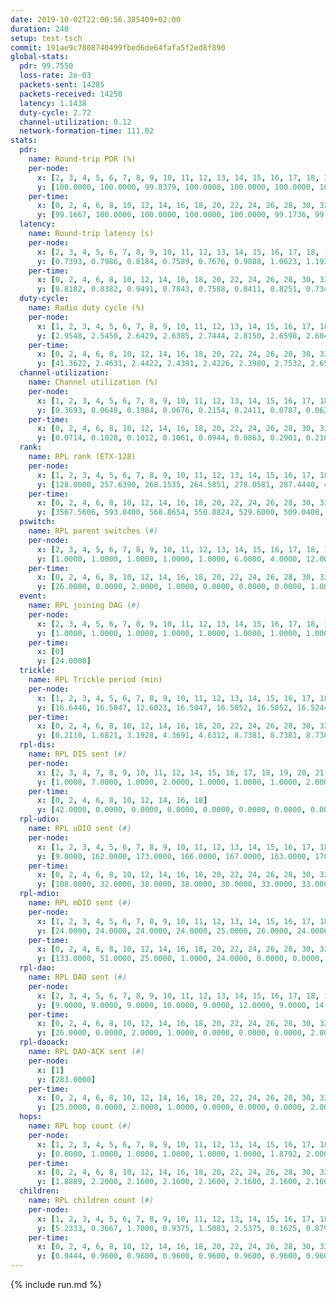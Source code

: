 ```yaml
---
date: 2019-10-02T22:00:56.385409+02:00
duration: 240
setup: test-tsch
commit: 191ae9c7808740499fbed6de64fafa5f2ed8f890
global-stats:
  pdr: 99.7550
  loss-rate: 2e-03
  packets-sent: 14285
  packets-received: 14250
  latency: 1.1438
  duty-cycle: 2.72
  channel-utilization: 0.12
  network-formation-time: 111.02
stats:
  pdr:
    name: Round-trip PDR (%)
    per-node:
      x: [2, 3, 4, 5, 6, 7, 8, 9, 10, 11, 12, 13, 14, 15, 16, 17, 18, 19, 20, 21, 22, 23, 24, 25]
      y: [100.0000, 100.0000, 99.8379, 100.0000, 100.0000, 100.0000, 100.0000, 99.6510, 100.0000, 98.9691, 100.0000, 100.0000, 100.0000, 99.6815, 100.0000, 99.4889, 100.0000, 99.8214, 99.5082, 99.5276, 99.6587, 98.9418, 99.4783, 99.5066]
    per-time:
      x: [0, 2, 4, 6, 8, 10, 12, 14, 16, 18, 20, 22, 24, 26, 28, 30, 32, 34, 36, 38, 40, 42, 44, 46, 48, 50, 52, 54, 56, 58, 60, 62, 64, 66, 68, 70, 72, 74, 76, 78, 80, 82, 84, 86, 88, 90, 92, 94, 96, 98, 100, 102, 104, 106, 108, 110, 112, 114, 116, 118, 120, 122, 124, 126, 128, 130, 132, 134, 136, 138, 140, 142, 144, 146, 148, 150, 152, 154, 156, 158, 160, 162, 164, 166, 168, 170, 172, 174, 176, 178, 180, 182, 184, 186, 188, 190, 192, 194, 196, 198, 200, 202, 204, 206, 208, 210, 212, 214, 216, 218, 220, 222, 224, 226, 228, 230, 232, 234, 236, 238]
      y: [99.1667, 100.0000, 100.0000, 100.0000, 100.0000, 99.1736, 99.1667, 100.0000, 100.0000, 100.0000, 100.0000, 100.0000, 100.0000, 100.0000, 98.3333, 97.5207, 100.0000, 100.0000, 100.0000, 98.3193, 100.0000, 100.0000, 99.1667, 100.0000, 100.0000, 100.0000, 100.0000, 99.1667, 100.0000, 100.0000, 100.0000, 100.0000, 100.0000, 100.0000, 100.0000, 100.0000, 100.0000, 100.0000, 99.1667, 100.0000, 100.0000, 99.1667, 100.0000, 100.0000, 100.0000, 100.0000, 100.0000, 100.0000, 100.0000, 99.1667, 100.0000, 100.0000, 100.0000, 100.0000, 100.0000, 98.3333, 100.0000, 100.0000, 100.0000, 100.0000, 99.1667, 100.0000, 100.0000, 99.1667, 100.0000, 100.0000, 100.0000, 100.0000, 100.0000, 100.0000, 100.0000, 100.0000, 100.0000, 100.0000, 100.0000, 100.0000, 100.0000, 100.0000, 100.0000, 100.0000, 100.0000, 100.0000, 99.1667, 99.1667, 99.1667, 100.0000, 99.1667, 100.0000, 99.1667, 100.0000, 100.0000, 100.0000, 100.0000, 100.0000, 100.0000, 100.0000, 98.3333, 100.0000, 100.0000, 99.1667, 99.1667, 99.1667, 100.0000, 100.0000, 100.0000, 100.0000, 100.0000, 100.0000, 100.0000, 100.0000, 99.1667, 97.5000, 100.0000, 100.0000, 99.1667, 100.0000, 100.0000, 100.0000, 99.1667, 100.0000]
  latency:
    name: Round-trip latency (s)
    per-node:
      x: [2, 3, 4, 5, 6, 7, 8, 9, 10, 11, 12, 13, 14, 15, 16, 17, 18, 19, 20, 21, 22, 23, 24, 25]
      y: [0.7393, 0.7986, 0.8184, 0.7589, 0.7676, 0.9888, 1.0623, 1.1938, 0.9513, 1.2071, 1.0384, 1.0579, 1.2175, 1.2163, 1.1540, 1.2088, 1.2468, 1.3108, 1.3102, 1.4539, 1.4544, 1.5355, 1.4594, 1.5769]
    per-time:
      x: [0, 2, 4, 6, 8, 10, 12, 14, 16, 18, 20, 22, 24, 26, 28, 30, 32, 34, 36, 38, 40, 42, 44, 46, 48, 50, 52, 54, 56, 58, 60, 62, 64, 66, 68, 70, 72, 74, 76, 78, 80, 82, 84, 86, 88, 90, 92, 94, 96, 98, 100, 102, 104, 106, 108, 110, 112, 114, 116, 118, 120, 122, 124, 126, 128, 130, 132, 134, 136, 138, 140, 142, 144, 146, 148, 150, 152, 154, 156, 158, 160, 162, 164, 166, 168, 170, 172, 174, 176, 178, 180, 182, 184, 186, 188, 190, 192, 194, 196, 198, 200, 202, 204, 206, 208, 210, 212, 214, 216, 218, 220, 222, 224, 226, 228, 230, 232, 234, 236, 238]
      y: [0.8182, 0.8382, 0.9491, 0.7843, 0.7588, 0.8411, 0.8251, 0.7344, 0.7587, 0.8284, 0.8586, 0.7505, 0.9264, 0.8360, 0.8460, 0.9410, 0.9323, 0.8243, 0.8854, 0.8191, 0.8196, 0.8043, 0.8630, 0.7780, 0.8221, 0.8000, 0.7919, 0.7410, 0.7343, 0.7294, 0.7061, 0.7224, 0.8261, 0.7853, 0.7712, 0.7531, 0.7682, 0.7301, 0.7477, 0.6817, 0.7764, 0.7789, 0.7968, 0.8713, 0.8329, 0.7625, 0.7163, 0.8020, 0.8108, 0.7981, 0.7500, 0.7906, 0.7139, 0.8282, 0.8440, 0.8150, 0.7903, 0.8093, 0.8046, 1.1041, 0.9912, 0.8893, 0.8861, 0.8412, 0.7818, 1.3447, 1.4082, 1.1016, 0.9676, 0.9510, 0.8641, 1.2802, 1.6214, 1.5740, 1.2530, 1.0371, 1.0499, 1.2746, 1.5986, 1.6179, 1.6325, 1.4231, 1.1742, 1.2717, 1.7035, 1.6363, 1.6692, 1.6870, 1.6357, 1.5255, 1.7637, 1.6331, 1.7063, 1.6618, 1.6470, 1.7001, 1.6733, 1.6385, 1.6824, 1.7041, 1.6624, 1.6271, 1.6910, 1.6181, 1.6657, 1.6652, 1.6474, 1.7202, 1.6659, 1.7374, 1.7336, 1.7991, 1.7261, 1.7315, 1.7502, 1.6759, 1.7468, 1.7274, 1.6983, 1.6936]
  duty-cycle:
    name: Radio duty cycle (%)
    per-node:
      x: [1, 2, 3, 4, 5, 6, 7, 8, 9, 10, 11, 12, 13, 14, 15, 16, 17, 18, 19, 20, 21, 22, 23, 24, 25]
      y: [2.9548, 2.5450, 2.6429, 2.6385, 2.7444, 2.8150, 2.6598, 2.6049, 2.6086, 2.4112, 2.6822, 2.7048, 2.8123, 2.6478, 2.7896, 2.9212, 2.7911, 2.8148, 2.8342, 2.6715, 2.8403, 2.8222, 2.8622, 2.7920, 2.8994]
    per-time:
      x: [0, 2, 4, 6, 8, 10, 12, 14, 16, 18, 20, 22, 24, 26, 28, 30, 32, 34, 36, 38, 40, 42, 44, 46, 48, 50, 52, 54, 56, 58, 60, 62, 64, 66, 68, 70, 72, 74, 76, 78, 80, 82, 84, 86, 88, 90, 92, 94, 96, 98, 100, 102, 104, 106, 108, 110, 112, 114, 116, 118, 120, 122, 124, 126, 128, 130, 132, 134, 136, 138, 140, 142, 144, 146, 148, 150, 152, 154, 156, 158, 160, 162, 164, 166, 168, 170, 172, 174, 176, 178, 180, 182, 184, 186, 188, 190, 192, 194, 196, 198, 200, 202, 204, 206, 208, 210, 212, 214, 216, 218, 220, 222, 224, 226, 228, 230, 232, 234, 236, 238, 240]
      y: [41.3622, 2.4631, 2.4422, 2.4391, 2.4226, 2.3980, 2.7532, 2.6569, 2.5832, 2.5130, 2.4028, 2.4120, 2.4009, 2.4244, 2.4351, 2.4322, 2.4516, 2.4660, 2.4466, 2.4601, 2.4429, 2.4509, 2.4510, 2.4609, 2.4376, 2.4505, 2.4433, 2.4402, 2.4341, 2.4313, 2.4319, 2.4260, 2.4282, 2.4513, 2.4364, 2.4238, 2.4083, 2.4141, 2.4247, 2.4212, 2.3958, 2.4285, 2.4151, 2.4187, 2.4296, 2.4310, 2.4169, 2.4077, 2.4345, 2.4212, 2.4289, 2.4083, 2.4199, 2.4075, 2.4073, 2.4005, 2.4364, 2.4266, 2.4252, 2.4425, 2.4172, 2.4235, 2.4114, 2.4228, 2.4202, 2.4046, 2.4201, 2.4207, 2.4159, 2.4025, 2.4080, 2.4082, 2.4078, 2.4090, 2.4208, 2.4088, 2.4165, 2.4262, 2.4267, 2.4014, 2.4256, 2.4200, 2.4219, 2.4118, 2.4189, 2.4233, 2.4000, 2.4049, 2.4258, 2.4236, 2.4034, 2.4424, 2.4020, 2.4198, 2.4070, 2.4132, 2.4253, 2.4133, 2.4221, 2.4192, 2.4277, 2.4133, 2.4221, 2.4217, 2.3974, 2.4249, 2.4035, 2.4065, 2.4184, 2.4030, 2.4283, 2.4119, 2.4577, 2.4463, 2.4414, 2.4533, 2.4332, 2.4358, 2.4536, 2.6979, null]
  channel-utilization:
    name: Channel utilization (%)
    per-node:
      x: [1, 2, 3, 4, 5, 6, 7, 8, 9, 10, 11, 12, 13, 14, 15, 16, 17, 18, 19, 20, 21, 22, 23, 24, 25]
      y: [0.3693, 0.0648, 0.1984, 0.0676, 0.2154, 0.2411, 0.0787, 0.0629, 0.0350, 0.0608, 0.0378, 0.0584, 0.2061, 0.0332, 0.0422, 0.1260, 0.1178, 0.0872, 0.1620, 0.0576, 0.0455, 0.0378, 0.0313, 0.0314, 0.0323]
    per-time:
      x: [0, 2, 4, 6, 8, 10, 12, 14, 16, 18, 20, 22, 24, 26, 28, 30, 32, 34, 36, 38, 40, 42, 44, 46, 48, 50, 52, 54, 56, 58, 60, 62, 64, 66, 68, 70, 72, 74, 76, 78, 80, 82, 84, 86, 88, 90, 92, 94, 96, 98, 100, 102, 104, 106, 108, 110, 112, 114, 116, 118, 120, 122, 124, 126, 128, 130, 132, 134, 136, 138, 140, 142, 144, 146, 148, 150, 152, 154, 156, 158, 160, 162, 164, 166, 168, 170, 172, 174, 176, 178, 180, 182, 184, 186, 188, 190, 192, 194, 196, 198, 200, 202, 204, 206, 208, 210, 212, 214, 216, 218, 220, 222, 224, 226, 228, 230, 232, 234, 236, 238, 240]
      y: [0.0714, 0.1028, 0.1012, 0.1061, 0.0944, 0.0863, 0.2901, 0.2167, 0.1705, 0.1498, 0.0878, 0.0941, 0.0885, 0.1006, 0.1040, 0.1048, 0.1085, 0.1101, 0.1054, 0.1113, 0.1031, 0.1086, 0.1034, 0.1103, 0.0981, 0.1056, 0.1037, 0.1020, 0.1000, 0.0992, 0.0989, 0.0966, 0.0951, 0.1062, 0.0972, 0.0931, 0.0842, 0.0968, 0.0951, 0.0866, 0.0824, 0.0969, 0.0911, 0.0895, 0.0970, 0.0980, 0.0947, 0.0883, 0.0999, 0.0925, 0.0969, 0.0880, 0.0935, 0.0876, 0.0874, 0.0857, 0.1014, 0.0956, 0.0942, 0.1023, 0.0921, 0.0948, 0.0906, 0.0953, 0.0945, 0.0858, 0.0932, 0.0907, 0.0889, 0.0826, 0.0874, 0.0883, 0.0882, 0.0892, 0.0950, 0.0870, 0.0909, 0.0946, 0.0956, 0.0851, 0.0954, 0.0943, 0.0958, 0.0912, 0.0904, 0.0940, 0.0835, 0.0870, 0.0959, 0.0955, 0.0870, 0.1032, 0.0849, 0.0916, 0.0868, 0.0901, 0.0945, 0.0925, 0.0933, 0.0934, 0.0981, 0.0911, 0.0934, 0.0941, 0.0841, 0.0977, 0.0885, 0.0883, 0.0975, 0.0892, 0.1004, 0.0937, 0.1082, 0.1021, 0.1021, 0.1065, 0.0981, 0.1002, 0.1076, 0.2558, null]
  rank:
    name: RPL rank (ETX-128)
    per-node:
      x: [1, 2, 3, 4, 5, 6, 7, 8, 9, 10, 11, 12, 13, 14, 15, 16, 17, 18, 19, 20, 21, 22, 23, 24, 25]
      y: [128.0000, 257.6390, 268.1535, 264.5851, 278.0581, 287.4440, 408.5854, 456.9672, 564.3095, 433.4449, 809.6305, 433.7258, 481.4096, 838.5927, 534.4332, 537.9637, 814.0810, 619.0694, 603.7308, 665.1301, 668.8122, 705.6400, 772.1920, 775.5263, 759.7390]
    per-time:
      x: [0, 2, 4, 6, 8, 10, 12, 14, 16, 18, 20, 22, 24, 26, 28, 30, 32, 34, 36, 38, 40, 42, 44, 46, 48, 50, 52, 54, 56, 58, 60, 62, 64, 66, 68, 70, 72, 74, 76, 78, 80, 82, 84, 86, 88, 90, 92, 94, 96, 98, 100, 102, 104, 106, 108, 110, 112, 114, 116, 118, 120, 122, 124, 126, 128, 130, 132, 134, 136, 138, 140, 142, 144, 146, 148, 150, 152, 154, 156, 158, 160, 162, 164, 166, 168, 170, 172, 174, 176, 178, 180, 182, 184, 186, 188, 190, 192, 194, 196, 198, 200, 202, 204, 206, 208, 210, 212, 214, 216, 218, 220, 222, 224, 226, 228, 230, 232, 234, 236, 238, 240]
      y: [3567.5606, 593.0400, 568.8654, 550.8824, 529.6000, 509.0400, 520.2800, 308.2629, 287.8806, 284.5298, 358.5760, 525.8077, 517.7843, 521.0370, 570.2037, 576.0000, 566.0000, 573.5600, 593.0577, 575.3636, 561.9434, 536.0600, 546.8148, 540.1200, 527.8824, 529.6604, 518.3400, 517.5000, 536.0189, 529.2157, 541.4074, 516.3333, 520.6154, 533.0980, 524.3922, 521.7843, 514.7400, 526.6604, 505.0000, 507.5098, 508.7800, 507.2800, 503.1600, 496.2400, 490.7600, 484.3600, 483.0980, 477.7059, 482.2692, 467.5686, 475.9000, 475.9020, 474.5600, 472.2400, 471.6400, 469.8627, 493.2745, 488.2941, 514.3400, 508.1765, 501.3200, 509.3800, 508.7451, 495.8393, 483.7000, 480.7200, 483.1569, 474.4902, 474.2400, 466.5000, 465.3000, 466.9600, 467.2600, 469.7647, 462.2353, 463.8800, 464.8000, 475.5800, 488.9800, 500.7800, 499.4808, 495.0600, 497.2500, 509.4423, 516.3704, 503.3800, 492.6000, 501.1765, 492.4231, 491.5192, 496.3529, 491.5882, 476.7843, 471.1600, 475.9412, 476.3400, 478.0400, 478.1346, 463.4118, 470.7308, 505.8077, 499.0000, 501.4074, 472.8200, 471.1600, 477.1373, 472.5200, 469.7255, 473.7885, 477.7000, 488.1132, 502.0600, 511.4340, 512.5882, 513.4400, 534.0385, 520.3462, 513.8269, 521.8302, 575.5057, 579.0000]
  pswitch:
    name: RPL parent switches (#)
    per-node:
      x: [2, 3, 4, 5, 6, 7, 8, 9, 10, 11, 12, 13, 14, 15, 16, 17, 18, 19, 20, 21, 22, 23, 24, 25]
      y: [1.0000, 1.0000, 1.0000, 1.0000, 1.0000, 6.0000, 4.0000, 12.0000, 5.0000, 9.0000, 8.0000, 9.0000, 8.0000, 8.0000, 9.0000, 7.0000, 6.0000, 12.0000, 7.0000, 6.0000, 11.0000, 11.0000, 8.0000, 10.0000]
    per-time:
      x: [0, 2, 4, 6, 8, 10, 12, 14, 16, 18, 20, 22, 24, 26, 28, 30, 32, 34, 36, 38, 40, 42, 44, 46, 48, 50, 52, 54, 56, 58, 60, 62, 64, 66, 68, 70, 72, 74, 76, 78, 80, 82, 84, 86, 88, 90, 92, 94, 96, 98, 100, 102, 104, 106, 108, 110, 112, 114, 116, 118, 120, 122, 124, 126, 128, 130, 132, 134, 136, 138, 140, 142, 144, 146, 148, 150, 152, 154, 156, 158, 160, 162, 164, 166, 168, 170, 172, 174, 176, 178, 180, 182, 184, 186, 188, 190, 192, 194, 196, 198, 200, 202, 204, 206, 208, 210, 212, 214, 216, 218, 220, 222, 224, 226, 228, 230, 232, 234, 236, 238]
      y: [26.0000, 0.0000, 2.0000, 1.0000, 0.0000, 0.0000, 0.0000, 1.0000, 0.0000, 1.0000, 0.0000, 2.0000, 1.0000, 4.0000, 4.0000, 3.0000, 1.0000, 0.0000, 2.0000, 5.0000, 3.0000, 0.0000, 4.0000, 0.0000, 1.0000, 3.0000, 0.0000, 2.0000, 3.0000, 1.0000, 4.0000, 1.0000, 2.0000, 1.0000, 1.0000, 1.0000, 0.0000, 3.0000, 1.0000, 1.0000, 0.0000, 0.0000, 0.0000, 0.0000, 0.0000, 0.0000, 1.0000, 1.0000, 2.0000, 1.0000, 0.0000, 1.0000, 0.0000, 0.0000, 0.0000, 1.0000, 1.0000, 1.0000, 0.0000, 1.0000, 0.0000, 0.0000, 1.0000, 6.0000, 0.0000, 0.0000, 1.0000, 1.0000, 0.0000, 0.0000, 0.0000, 0.0000, 0.0000, 1.0000, 1.0000, 0.0000, 0.0000, 0.0000, 0.0000, 0.0000, 2.0000, 0.0000, 2.0000, 2.0000, 4.0000, 0.0000, 0.0000, 1.0000, 2.0000, 2.0000, 1.0000, 1.0000, 1.0000, 0.0000, 1.0000, 0.0000, 0.0000, 2.0000, 1.0000, 2.0000, 2.0000, 3.0000, 4.0000, 0.0000, 0.0000, 1.0000, 0.0000, 1.0000, 2.0000, 0.0000, 3.0000, 0.0000, 3.0000, 1.0000, 0.0000, 2.0000, 2.0000, 2.0000, 3.0000, 2.0000]
  event:
    name: RPL joining DAG (#)
    per-node:
      x: [2, 3, 4, 5, 6, 7, 8, 9, 10, 11, 12, 13, 14, 15, 16, 17, 18, 19, 20, 21, 22, 23, 24, 25]
      y: [1.0000, 1.0000, 1.0000, 1.0000, 1.0000, 1.0000, 1.0000, 1.0000, 1.0000, 1.0000, 1.0000, 1.0000, 1.0000, 1.0000, 1.0000, 1.0000, 1.0000, 1.0000, 1.0000, 1.0000, 1.0000, 1.0000, 1.0000, 1.0000]
    per-time:
      x: [0]
      y: [24.0000]
  trickle:
    name: RPL Trickle period (min)
    per-node:
      x: [1, 2, 3, 4, 5, 6, 7, 8, 9, 10, 11, 12, 13, 14, 15, 16, 17, 18, 19, 20, 21, 22, 23, 24, 25]
      y: [16.6446, 16.5047, 12.6023, 16.5047, 16.5052, 16.5052, 16.5244, 16.5345, 16.5465, 16.5456, 16.4652, 16.5321, 16.5002, 16.4787, 16.4304, 16.5040, 16.5266, 16.5545, 16.9891, 16.5583, 16.5545, 16.5730, 16.5730, 16.5974, 16.5606]
    per-time:
      x: [0, 2, 4, 6, 8, 10, 12, 14, 16, 18, 20, 22, 24, 26, 28, 30, 32, 34, 36, 38, 40, 42, 44, 46, 48, 50, 52, 54, 56, 58, 60, 62, 64, 66, 68, 70, 72, 74, 76, 78, 80, 82, 84, 86, 88, 90, 92, 94, 96, 98, 100, 102, 104, 106, 108, 110, 112, 114, 116, 118, 120, 122, 124, 126, 128, 130, 132, 134, 136, 138, 140, 142, 144, 146, 148, 150, 152, 154, 156, 158, 160, 162, 164, 166, 168, 170, 172, 174, 176, 178, 180, 182, 184, 186, 188, 190, 192, 194, 196, 198, 200, 202, 204, 206, 208, 210, 212, 214, 216, 218, 220, 222, 224, 226, 228, 230, 232, 234, 236, 238, 240]
      y: [0.2110, 1.6821, 3.1928, 4.3691, 4.6312, 8.7381, 8.7381, 8.7381, 8.7544, 16.8324, 17.4763, 17.4763, 17.4763, 17.4763, 17.4763, 17.4763, 17.4763, 17.4763, 17.4763, 17.4763, 17.4763, 17.4763, 17.4763, 17.4763, 17.4763, 17.4763, 17.4763, 17.4763, 17.4763, 17.4763, 17.4763, 17.4763, 17.4763, 17.4763, 17.4763, 17.4763, 17.4763, 17.4763, 17.4763, 17.4763, 17.4763, 17.4763, 17.4763, 17.4763, 17.4763, 17.4763, 17.4763, 17.4763, 17.4763, 17.4763, 17.4763, 17.4763, 17.4763, 17.4763, 17.4763, 17.4763, 17.4763, 17.4763, 17.4763, 17.4763, 17.4763, 17.4763, 17.4763, 17.4763, 17.4763, 17.4763, 17.4763, 17.4763, 17.4763, 17.4763, 17.4763, 17.4763, 17.4763, 17.4763, 17.4763, 17.4763, 17.4763, 17.4763, 17.4763, 17.4763, 17.4763, 17.4763, 17.4763, 17.4763, 17.4763, 17.4763, 17.4763, 17.4763, 17.4763, 17.4763, 17.4763, 17.4763, 17.4763, 17.4763, 17.4763, 17.4763, 17.4763, 17.4763, 17.4763, 17.4763, 17.4763, 17.4763, 17.4763, 17.4763, 17.4763, 17.4763, 17.4763, 17.4763, 17.4763, 17.4763, 17.4763, 17.4763, 17.4763, 17.4763, 17.4763, 17.4763, 17.4763, 17.4763, 17.4763, 17.4763, 17.4763]
  rpl-dis:
    name: RPL DIS sent (#)
    per-node:
      x: [2, 3, 4, 7, 8, 9, 10, 11, 12, 14, 15, 16, 17, 18, 19, 20, 21, 22, 23, 24, 25]
      y: [1.0000, 7.0000, 1.0000, 2.0000, 1.0000, 1.0000, 1.0000, 2.0000, 2.0000, 2.0000, 3.0000, 3.0000, 2.0000, 2.0000, 3.0000, 2.0000, 2.0000, 2.0000, 2.0000, 3.0000, 3.0000]
    per-time:
      x: [0, 2, 4, 6, 8, 10, 12, 14, 16, 18]
      y: [42.0000, 0.0000, 0.0000, 0.0000, 0.0000, 0.0000, 0.0000, 0.0000, 2.0000, 3.0000]
  rpl-udio:
    name: RPL uDIO sent (#)
    per-node:
      x: [1, 2, 3, 4, 5, 6, 7, 8, 9, 10, 11, 12, 13, 14, 15, 16, 17, 18, 19, 20, 21, 22, 23, 24, 25]
      y: [9.0000, 162.0000, 173.0000, 166.0000, 167.0000, 163.0000, 170.0000, 168.0000, 161.0000, 172.0000, 167.0000, 161.0000, 149.0000, 165.0000, 173.0000, 160.0000, 166.0000, 159.0000, 184.0000, 170.0000, 170.0000, 171.0000, 165.0000, 169.0000, 169.0000]
    per-time:
      x: [0, 2, 4, 6, 8, 10, 12, 14, 16, 18, 20, 22, 24, 26, 28, 30, 32, 34, 36, 38, 40, 42, 44, 46, 48, 50, 52, 54, 56, 58, 60, 62, 64, 66, 68, 70, 72, 74, 76, 78, 80, 82, 84, 86, 88, 90, 92, 94, 96, 98, 100, 102, 104, 106, 108, 110, 112, 114, 116, 118, 120, 122, 124, 126, 128, 130, 132, 134, 136, 138, 140, 142, 144, 146, 148, 150, 152, 154, 156, 158, 160, 162, 164, 166, 168, 170, 172, 174, 176, 178, 180, 182, 184, 186, 188, 190, 192, 194, 196, 198, 200, 202, 204, 206, 208, 210, 212, 214, 216, 218, 220, 222, 224, 226, 228, 230, 232, 234, 236, 238, 240]
      y: [108.0000, 32.0000, 38.0000, 38.0000, 30.0000, 33.0000, 33.0000, 48.0000, 36.0000, 33.0000, 35.0000, 27.0000, 34.0000, 35.0000, 41.0000, 37.0000, 35.0000, 38.0000, 29.0000, 36.0000, 28.0000, 31.0000, 30.0000, 35.0000, 31.0000, 36.0000, 32.0000, 33.0000, 36.0000, 35.0000, 35.0000, 31.0000, 37.0000, 36.0000, 36.0000, 28.0000, 31.0000, 38.0000, 27.0000, 34.0000, 32.0000, 31.0000, 35.0000, 28.0000, 29.0000, 34.0000, 33.0000, 36.0000, 34.0000, 32.0000, 30.0000, 33.0000, 28.0000, 35.0000, 30.0000, 38.0000, 36.0000, 28.0000, 30.0000, 36.0000, 29.0000, 35.0000, 29.0000, 35.0000, 35.0000, 24.0000, 29.0000, 34.0000, 29.0000, 30.0000, 32.0000, 35.0000, 32.0000, 30.0000, 28.0000, 32.0000, 33.0000, 32.0000, 33.0000, 35.0000, 28.0000, 35.0000, 32.0000, 38.0000, 31.0000, 36.0000, 28.0000, 34.0000, 32.0000, 30.0000, 28.0000, 33.0000, 32.0000, 33.0000, 28.0000, 26.0000, 31.0000, 37.0000, 34.0000, 37.0000, 36.0000, 33.0000, 30.0000, 29.0000, 31.0000, 30.0000, 33.0000, 30.0000, 30.0000, 31.0000, 31.0000, 34.0000, 31.0000, 34.0000, 31.0000, 38.0000, 33.0000, 28.0000, 30.0000, 47.0000, 1.0000]
  rpl-mdio:
    name: RPL mDIO sent (#)
    per-node:
      x: [1, 2, 3, 4, 5, 6, 7, 8, 9, 10, 11, 12, 13, 14, 15, 16, 17, 18, 19, 20, 21, 22, 23, 24, 25]
      y: [24.0000, 24.0000, 24.0000, 24.0000, 25.0000, 26.0000, 24.0000, 23.0000, 23.0000, 20.0000, 20.0000, 24.0000, 27.0000, 22.0000, 23.0000, 21.0000, 24.0000, 21.0000, 21.0000, 23.0000, 22.0000, 22.0000, 20.0000, 20.0000, 20.0000]
    per-time:
      x: [0, 2, 4, 6, 8, 10, 12, 14, 16, 18, 20, 22, 24, 26, 28, 30, 32, 34, 36, 38, 40, 42, 44, 46, 48, 50, 52, 54, 56, 58, 60, 62, 64, 66, 68, 70, 72, 74, 76, 78, 80, 82, 84, 86, 88, 90, 92, 94, 96, 98, 100, 102, 104, 106, 108, 110, 112, 114, 116, 118, 120, 122, 124, 126, 128, 130, 132, 134, 136, 138, 140, 142, 144, 146, 148, 150, 152, 154, 156, 158, 160, 162, 164, 166, 168, 170, 172, 174, 176, 178, 180, 182, 184, 186, 188, 190, 192, 194, 196, 198, 200, 202, 204, 206, 208, 210, 212, 214, 216, 218, 220, 222, 224, 226, 228, 230, 232, 234, 236, 238]
      y: [133.0000, 51.0000, 25.0000, 1.0000, 24.0000, 0.0000, 0.0000, 12.0000, 10.0000, 3.0000, 0.0000, 0.0000, 0.0000, 0.0000, 5.0000, 6.0000, 6.0000, 8.0000, 0.0000, 0.0000, 0.0000, 0.0000, 3.0000, 4.0000, 8.0000, 9.0000, 1.0000, 0.0000, 0.0000, 0.0000, 0.0000, 1.0000, 9.0000, 8.0000, 6.0000, 1.0000, 0.0000, 0.0000, 0.0000, 2.0000, 5.0000, 4.0000, 1.0000, 10.0000, 3.0000, 0.0000, 0.0000, 0.0000, 2.0000, 8.0000, 7.0000, 4.0000, 4.0000, 0.0000, 0.0000, 0.0000, 0.0000, 4.0000, 8.0000, 7.0000, 2.0000, 4.0000, 0.0000, 0.0000, 0.0000, 0.0000, 5.0000, 6.0000, 6.0000, 6.0000, 2.0000, 0.0000, 0.0000, 0.0000, 2.0000, 7.0000, 5.0000, 4.0000, 6.0000, 1.0000, 0.0000, 0.0000, 0.0000, 3.0000, 7.0000, 5.0000, 7.0000, 3.0000, 0.0000, 0.0000, 0.0000, 0.0000, 3.0000, 7.0000, 6.0000, 5.0000, 4.0000, 0.0000, 0.0000, 0.0000, 0.0000, 3.0000, 7.0000, 9.0000, 3.0000, 3.0000, 0.0000, 0.0000, 0.0000, 2.0000, 7.0000, 6.0000, 8.0000, 2.0000, 0.0000, 0.0000, 0.0000, 0.0000, 2.0000, 6.0000]
  rpl-dao:
    name: RPL DAO sent (#)
    per-node:
      x: [2, 3, 4, 5, 6, 7, 8, 9, 10, 11, 12, 13, 14, 15, 16, 17, 18, 19, 20, 21, 22, 23, 24, 25]
      y: [9.0000, 9.0000, 9.0000, 10.0000, 9.0000, 12.0000, 9.0000, 14.0000, 11.0000, 12.0000, 12.0000, 15.0000, 14.0000, 14.0000, 13.0000, 13.0000, 12.0000, 17.0000, 12.0000, 11.0000, 13.0000, 13.0000, 13.0000, 14.0000]
    per-time:
      x: [0, 2, 4, 6, 8, 10, 12, 14, 16, 18, 20, 22, 24, 26, 28, 30, 32, 34, 36, 38, 40, 42, 44, 46, 48, 50, 52, 54, 56, 58, 60, 62, 64, 66, 68, 70, 72, 74, 76, 78, 80, 82, 84, 86, 88, 90, 92, 94, 96, 98, 100, 102, 104, 106, 108, 110, 112, 114, 116, 118, 120, 122, 124, 126, 128, 130, 132, 134, 136, 138, 140, 142, 144, 146, 148, 150, 152, 154, 156, 158, 160, 162, 164, 166, 168, 170, 172, 174, 176, 178, 180, 182, 184, 186, 188, 190, 192, 194, 196, 198, 200, 202, 204, 206, 208, 210, 212, 214, 216, 218, 220, 222, 224, 226, 228, 230, 232, 234, 236, 238]
      y: [26.0000, 0.0000, 2.0000, 1.0000, 0.0000, 0.0000, 0.0000, 2.0000, 0.0000, 1.0000, 0.0000, 1.0000, 1.0000, 3.0000, 16.0000, 4.0000, 1.0000, 2.0000, 2.0000, 4.0000, 3.0000, 2.0000, 2.0000, 0.0000, 1.0000, 3.0000, 1.0000, 3.0000, 7.0000, 1.0000, 4.0000, 2.0000, 2.0000, 1.0000, 2.0000, 2.0000, 0.0000, 4.0000, 1.0000, 1.0000, 1.0000, 1.0000, 5.0000, 1.0000, 3.0000, 3.0000, 1.0000, 1.0000, 5.0000, 1.0000, 1.0000, 1.0000, 1.0000, 1.0000, 0.0000, 3.0000, 4.0000, 3.0000, 0.0000, 6.0000, 0.0000, 0.0000, 3.0000, 10.0000, 1.0000, 0.0000, 1.0000, 2.0000, 0.0000, 0.0000, 3.0000, 4.0000, 0.0000, 2.0000, 1.0000, 0.0000, 1.0000, 8.0000, 2.0000, 0.0000, 3.0000, 2.0000, 2.0000, 3.0000, 5.0000, 4.0000, 0.0000, 1.0000, 5.0000, 2.0000, 1.0000, 4.0000, 2.0000, 0.0000, 2.0000, 1.0000, 2.0000, 1.0000, 5.0000, 3.0000, 4.0000, 3.0000, 6.0000, 1.0000, 0.0000, 5.0000, 1.0000, 1.0000, 2.0000, 0.0000, 3.0000, 1.0000, 5.0000, 3.0000, 3.0000, 3.0000, 3.0000, 4.0000, 3.0000, 3.0000]
  rpl-daoack:
    name: RPL DAO-ACK sent (#)
    per-node:
      x: [1]
      y: [283.0000]
    per-time:
      x: [0, 2, 4, 6, 8, 10, 12, 14, 16, 18, 20, 22, 24, 26, 28, 30, 32, 34, 36, 38, 40, 42, 44, 46, 48, 50, 52, 54, 56, 58, 60, 62, 64, 66, 68, 70, 72, 74, 76, 78, 80, 82, 84, 86, 88, 90, 92, 94, 96, 98, 100, 102, 104, 106, 108, 110, 112, 114, 116, 118, 120, 122, 124, 126, 128, 130, 132, 134, 136, 138, 140, 142, 144, 146, 148, 150, 152, 154, 156, 158, 160, 162, 164, 166, 168, 170, 172, 174, 176, 178, 180, 182, 184, 186, 188, 190, 192, 194, 196, 198, 200, 202, 204, 206, 208, 210, 212, 214, 216, 218, 220, 222, 224, 226, 228, 230, 232, 234, 236, 238]
      y: [25.0000, 0.0000, 2.0000, 1.0000, 0.0000, 0.0000, 0.0000, 2.0000, 0.0000, 1.0000, 0.0000, 1.0000, 1.0000, 3.0000, 15.0000, 3.0000, 1.0000, 1.0000, 2.0000, 4.0000, 3.0000, 2.0000, 2.0000, 0.0000, 1.0000, 3.0000, 1.0000, 3.0000, 7.0000, 1.0000, 4.0000, 2.0000, 2.0000, 1.0000, 2.0000, 2.0000, 0.0000, 4.0000, 1.0000, 1.0000, 1.0000, 1.0000, 5.0000, 1.0000, 3.0000, 3.0000, 1.0000, 1.0000, 5.0000, 1.0000, 1.0000, 1.0000, 1.0000, 1.0000, 0.0000, 3.0000, 4.0000, 3.0000, 0.0000, 6.0000, 0.0000, 0.0000, 3.0000, 10.0000, 1.0000, 0.0000, 1.0000, 2.0000, 0.0000, 0.0000, 3.0000, 4.0000, 0.0000, 2.0000, 1.0000, 0.0000, 1.0000, 8.0000, 2.0000, 0.0000, 3.0000, 2.0000, 2.0000, 2.0000, 5.0000, 4.0000, 0.0000, 1.0000, 5.0000, 2.0000, 1.0000, 4.0000, 2.0000, 0.0000, 2.0000, 1.0000, 1.0000, 2.0000, 5.0000, 3.0000, 4.0000, 2.0000, 6.0000, 1.0000, 0.0000, 4.0000, 1.0000, 1.0000, 2.0000, 0.0000, 3.0000, 2.0000, 4.0000, 3.0000, 3.0000, 3.0000, 3.0000, 4.0000, 3.0000, 3.0000]
  hops:
    name: RPL hop count (#)
    per-node:
      x: [1, 2, 3, 4, 5, 6, 7, 8, 9, 10, 11, 12, 13, 14, 15, 16, 17, 18, 19, 20, 21, 22, 23, 24, 25]
      y: [0.0000, 1.0000, 1.0000, 1.0000, 1.0000, 1.0000, 1.8792, 2.0000, 2.4561, 1.8875, 2.4686, 2.0000, 2.0583, 3.0669, 2.6025, 2.4310, 2.6862, 3.1883, 3.1297, 3.3347, 3.4017, 3.3305, 4.2218, 4.2008, 4.1799]
    per-time:
      x: [0, 2, 4, 6, 8, 10, 12, 14, 16, 18, 20, 22, 24, 26, 28, 30, 32, 34, 36, 38, 40, 42, 44, 46, 48, 50, 52, 54, 56, 58, 60, 62, 64, 66, 68, 70, 72, 74, 76, 78, 80, 82, 84, 86, 88, 90, 92, 94, 96, 98, 100, 102, 104, 106, 108, 110, 112, 114, 116, 118, 120, 122, 124, 126, 128, 130, 132, 134, 136, 138, 140, 142, 144, 146, 148, 150, 152, 154, 156, 158, 160, 162, 164, 166, 168, 170, 172, 174, 176, 178, 180, 182, 184, 186, 188, 190, 192, 194, 196, 198, 200, 202, 204, 206, 208, 210, 212, 214, 216, 218, 220, 222, 224, 226, 228, 230, 232, 234, 236, 238]
      y: [1.8889, 2.2000, 2.1600, 2.1600, 2.1600, 2.1600, 2.1600, 2.1600, 2.1600, 2.1800, 2.2000, 2.2000, 2.2000, 2.2600, 2.3000, 2.3200, 2.7600, 2.7600, 2.8000, 2.7200, 2.7200, 2.7200, 2.7200, 2.7200, 2.6800, 2.5600, 2.4400, 2.4200, 2.3600, 2.3200, 2.3200, 2.3200, 2.3200, 2.5200, 2.5000, 2.4800, 2.4400, 2.4400, 2.3800, 2.3600, 2.3600, 2.3600, 2.3600, 2.3600, 2.3600, 2.3600, 2.3600, 2.3600, 2.3600, 2.2800, 2.2800, 2.2800, 2.2800, 2.2800, 2.2800, 2.2800, 2.5600, 2.5800, 2.6000, 2.5600, 2.5200, 2.5200, 2.5200, 2.2400, 2.2800, 2.2800, 2.2800, 2.2800, 2.2800, 2.2800, 2.2800, 2.2800, 2.2800, 2.2800, 2.2800, 2.2800, 2.2800, 2.2800, 2.2800, 2.2800, 2.2800, 2.2800, 2.2800, 2.2600, 2.2800, 2.2800, 2.2800, 2.2800, 2.4800, 2.4800, 2.4800, 2.4200, 2.3600, 2.3600, 2.3600, 2.3600, 2.3600, 2.3600, 2.3600, 2.3600, 2.3600, 2.3600, 2.3400, 2.3600, 2.3600, 2.3600, 2.3600, 2.3600, 2.3600, 2.3600, 2.3600, 2.3600, 2.6600, 2.6600, 2.6400, 2.6400, 2.4800, 2.4800, 2.5200, 2.5800]
  children:
    name: RPL children count (#)
    per-node:
      x: [1, 2, 3, 4, 5, 6, 7, 8, 9, 10, 11, 12, 13, 14, 15, 16, 17, 18, 19, 20, 21, 22, 23, 24, 25]
      y: [5.2333, 0.3667, 1.7000, 0.9375, 1.5083, 2.5375, 0.1625, 0.8792, 0.0000, 0.6792, 0.0000, 0.4250, 2.5708, 0.0000, 0.1464, 1.9916, 1.4979, 1.8536, 0.3933, 0.7322, 0.2552, 0.1004, 0.0000, 0.0000, 0.0000]
    per-time:
      x: [0, 2, 4, 6, 8, 10, 12, 14, 16, 18, 20, 22, 24, 26, 28, 30, 32, 34, 36, 38, 40, 42, 44, 46, 48, 50, 52, 54, 56, 58, 60, 62, 64, 66, 68, 70, 72, 74, 76, 78, 80, 82, 84, 86, 88, 90, 92, 94, 96, 98, 100, 102, 104, 106, 108, 110, 112, 114, 116, 118, 120, 122, 124, 126, 128, 130, 132, 134, 136, 138, 140, 142, 144, 146, 148, 150, 152, 154, 156, 158, 160, 162, 164, 166, 168, 170, 172, 174, 176, 178, 180, 182, 184, 186, 188, 190, 192, 194, 196, 198, 200, 202, 204, 206, 208, 210, 212, 214, 216, 218, 220, 222, 224, 226, 228, 230, 232, 234, 236, 238]
      y: [0.9444, 0.9600, 0.9600, 0.9600, 0.9600, 0.9600, 0.9600, 0.9600, 0.9600, 0.9600, 0.9600, 0.9600, 0.9600, 0.9600, 0.9600, 0.9600, 0.9600, 0.9600, 0.9600, 0.9600, 0.9600, 0.9600, 0.9600, 0.9600, 0.9600, 0.9600, 0.9600, 0.9600, 0.9600, 0.9600, 0.9600, 0.9600, 0.9600, 0.9600, 0.9600, 0.9600, 0.9600, 0.9600, 0.9600, 0.9600, 0.9600, 0.9600, 0.9600, 0.9600, 0.9600, 0.9600, 0.9600, 0.9600, 0.9600, 0.9600, 0.9600, 0.9600, 0.9600, 0.9600, 0.9600, 0.9600, 0.9600, 0.9600, 0.9600, 0.9600, 0.9600, 0.9600, 0.9600, 0.9600, 0.9600, 0.9600, 0.9600, 0.9600, 0.9600, 0.9600, 0.9600, 0.9600, 0.9600, 0.9600, 0.9600, 0.9600, 0.9600, 0.9600, 0.9600, 0.9600, 0.9600, 0.9600, 0.9600, 0.9600, 0.9600, 0.9600, 0.9600, 0.9600, 0.9600, 0.9600, 0.9600, 0.9600, 0.9600, 0.9600, 0.9600, 0.9600, 0.9600, 0.9600, 0.9600, 0.9600, 0.9600, 0.9600, 0.9600, 0.9600, 0.9600, 0.9600, 0.9600, 0.9600, 0.9600, 0.9600, 0.9600, 0.9600, 0.9600, 0.9600, 0.9600, 0.9600, 0.9600, 0.9600, 0.9600, 0.9600]
---
```


{% include run.md %}

